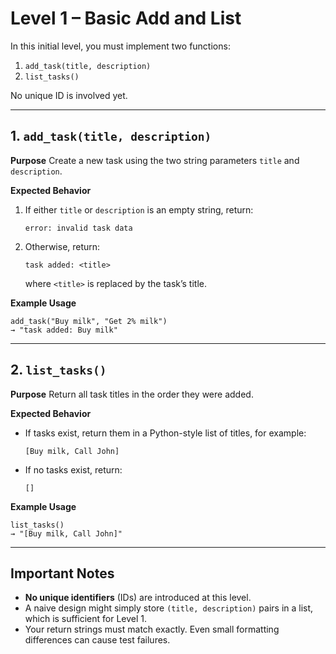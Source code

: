 # Level 1 – Basic Add and List

In this initial level, you must implement two functions:

1. `add_task(title, description)`
2. `list_tasks()`

No unique ID is involved yet.

---

## 1. `add_task(title, description)`

**Purpose**
Create a new task using the two string parameters `title` and `description`.

**Expected Behavior**
1. If either `title` or `description` is an empty string, return:
   ```
   error: invalid task data
   ```
2. Otherwise, return:
   ```
   task added: <title>
   ```
   where `<title>` is replaced by the task’s title.

**Example Usage**
```
add_task("Buy milk", "Get 2% milk")
→ "task added: Buy milk"
```

---

## 2. `list_tasks()`

**Purpose**
Return all task titles in the order they were added.

**Expected Behavior**
- If tasks exist, return them in a Python-style list of titles, for example:
  ```
  [Buy milk, Call John]
  ```
- If no tasks exist, return:
  ```
  []
  ```

**Example Usage**
```
list_tasks()
→ "[Buy milk, Call John]"
```

---

## Important Notes

- **No unique identifiers** (IDs) are introduced at this level.
- A naive design might simply store `(title, description)` pairs in a list, which is sufficient for Level 1.
- Your return strings must match exactly. Even small formatting differences can cause test failures.